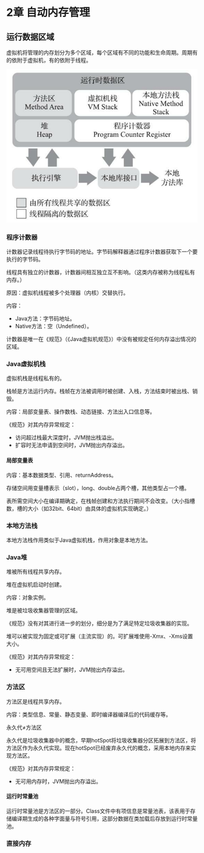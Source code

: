# 2章 自动内存管理



## 运行数据区域

虚拟机将管理的内存划分为多个区域，每个区域有不同的功能和生命周期。周期有的依附于虚拟机，有的依附于线程。

![](../img/运行时数据区域.png)

### 程序计数器

计数器记录线程待执行字节码的地址。字节码解释器通过程序计数器获取下一个要执行的字节码。



线程具有独立的计数器，计数器间相互独立互不影响。（这类内存被称为线程私有内存。）

原因：虚拟机线程被多个处理器（内核）交替执行。



内容：

- Java方法：字节码地址。
- Native方法：空（Undefined）。



计数器是唯一在《规范》（《Java虚拟机规范》）中没有被规定任何内存溢出情况的区域。

### Java虚拟机栈

虚拟机栈是线程私有的。



栈帧是方法运行内存。栈帧在方法被调用时被创建、入栈，方法结束时被出栈、销毁。



内容：局部变量表、操作数栈、动态链接、方法出入口信息等。



《规范》对其内存异常规定：

- 访问超过栈最大深度时，JVM抛出栈溢出。
- 扩容时无法申请到空间时，JVM抛出内存溢出。

#### 局部变量表

内容：基本数据类型、引用、returnAddress。



存储空间用变量槽表示（slot），long、double占两个槽，其他类型占一个槽。



表所需空间大小在编译期确定，在栈帧创建和方法执行期间不会改变。（大小指槽数，槽的大小（如32bit、64bit）由具体的虚拟机实现确定。）

### 本地方法栈

本地方法栈作用类似于Java虚拟机栈，作用对象是本地方法。

### Java堆

堆被所有线程共享内存。



堆在虚拟机启动时创建。



内容：对象实例。



堆是被垃圾收集器管理的区域。



《规范》没有对其进行进一步的划分，细分是为了满足特定垃圾收集器的实现。



堆可以被实现为固定或可扩展（主流实现）的。可扩展堆使用-Xmx、-Xms设置大小。



《规范》对其内存异常规定：

- 无可用空间且无法扩展时，JVM抛出内存溢出。


### 方法区

方法区是线程共享内存。



内容：类型信息、常量、静态变量、即时编译器编译后的代码缓存等。



永久代≠方法区

永久代是垃圾收集器中的概念，早期hotSpot将垃圾收集器分区拓展到方法区，将方法区作为永久代实现。现在hotSpot已经废弃永久代的概念，采用本地内存来实现方法区。



《规范》对其内存异常规定：

- 无可用内存时，JVM抛出内存溢出。



#### 运行时常量池

运行时常量池是方法区的一部分。Class文件中有项信息是常量池表，该表用于存储编译期生成的各种字面量与符号引用，这部分数据在类加载后存放到运行时常量池。



### 直接内存
